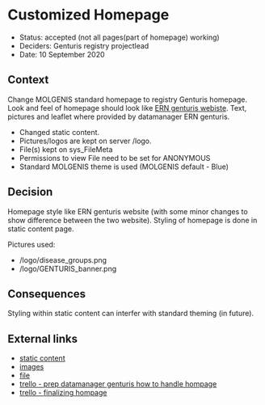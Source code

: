 # Customized Homepage
* Status:  accepted (not all pages(part of homepage) working)
* Deciders: Genturis registry projectlead
* Date: 10 September 2020


## Context

Change MOLGENIS standard homepage to registry Genturis homepage. Look and feel of homepage should look like [ERN genturis webiste](https://www.genturis.eu/l=eng/Home.html). Text, pictures and leaflet where provided by datamanager ERN genturis.
- Changed static content.
- Pictures/logos are kept on server /logo.
- File(s) kept on sys_FileMeta
- Permissions to view File need to be set for ANONYMOUS
- Standard MOLGENIS theme is used (MOLGENIS default - Blue)

## Decision

Homepage style like ERN genturis website (with some minor changes to show difference between the two website).
Styling of homepage is done in static content page.

Pictures used:
* /logo/disease_groups.png
* /logo/GENTURIS_banner.png

## Consequences

Styling within static content can interfer with standard theming (in future).

## External links
- [static content]()
- [images]()
- [file]()
- [trello - prep datamanager genturis how to handle hompage](https://trello.com/c/shG2jLsC/374-overdracht-homepage-genturis-naar-bianca-voorbereiden)
- [trello - finalizing hompage](https://trello.com/c/kzAayDV6/292-ern-genturis-laatste-aanpassingen-homepage-en-overdracht-bianca)
